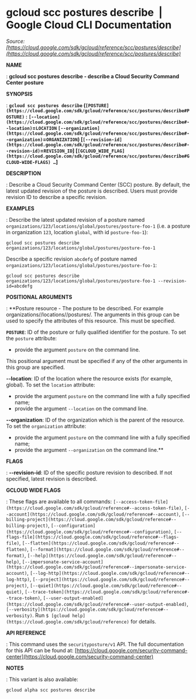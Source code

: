 # gcloud scc postures describe  |  Google Cloud CLI Documentation

*Source: [https://cloud.google.com/sdk/gcloud/reference/scc/postures/describe](https://cloud.google.com/sdk/gcloud/reference/scc/postures/describe)*

**NAME**

: **gcloud scc postures describe - describe a Cloud Security Command Center posture**

**SYNOPSIS**

: **`gcloud scc postures describe` (`[POSTURE](https://cloud.google.com/sdk/gcloud/reference/scc/postures/describe#POSTURE)` : `[--location](https://cloud.google.com/sdk/gcloud/reference/scc/postures/describe#--location)`=`LOCATION` `[--organization](https://cloud.google.com/sdk/gcloud/reference/scc/postures/describe#--organization)`=`ORGANIZATION`) [`[--revision-id](https://cloud.google.com/sdk/gcloud/reference/scc/postures/describe#--revision-id)`=`REVISION_ID`] [`[GCLOUD_WIDE_FLAG](https://cloud.google.com/sdk/gcloud/reference/scc/postures/describe#GCLOUD-WIDE-FLAGS) …`]**

**DESCRIPTION**

: Describe a Cloud Security Command Center (SCC) posture.
By default, the latest updated revision of the posture is described. Users must
provide revision ID to describe a specific revision.

**EXAMPLES**

: Describe the latest updated revision of a posture named
`organizations/123/locations/global/postures/posture-foo-1` (i.e. a
posture in organization `123`, location `global`, with id
`posture-foo-1`):

```
gcloud scc postures describe organizations/123/locations/global/postures/posture-foo-1
```

Describe a specific revision `abcdefg` of posture named
`organizations/123/locations/global/postures/posture-foo-1`:

```
gcloud scc postures describe organizations/123/locations/global/postures/posture-foo-1 --revision-id=abcdefg
```

**POSITIONAL ARGUMENTS**

: **Posture resource - The posture to be described. For example
organizations/<organizationID>/locations/<location>/postures/<postureID>.
The arguments in this group can be used to specify the attributes of this
resource.
This must be specified.

**`POSTURE`**:
ID of the posture or fully qualified identifier for the posture.
To set the `posture` attribute:

- provide the argument `posture` on the command line.

This positional argument must be specified if any of the other arguments in this
group are specified.

**--location**:
ID of the location where the resource exists (for example, global).
To set the `location` attribute:

- provide the argument `posture` on the command line with a fully
specified name;
- provide the argument `--location` on the command line.

**--organization**:
ID of the organization which is the parent of the resource.
To set the `organization` attribute:

- provide the argument `posture` on the command line with a fully
specified name;
- provide the argument `--organization` on the command line.**

**FLAGS**

: **--revision-id**:
ID of the specific posture revision to described. If not specified, latest
revision is described.

**GCLOUD WIDE FLAGS**

: These flags are available to all commands: `[--access-token-file](https://cloud.google.com/sdk/gcloud/reference#--access-token-file)`,
`[--account](https://cloud.google.com/sdk/gcloud/reference#--account)`, `[--billing-project](https://cloud.google.com/sdk/gcloud/reference#--billing-project)`,
`[--configuration](https://cloud.google.com/sdk/gcloud/reference#--configuration)`,
`[--flags-file](https://cloud.google.com/sdk/gcloud/reference#--flags-file)`,
`[--flatten](https://cloud.google.com/sdk/gcloud/reference#--flatten)`, `[--format](https://cloud.google.com/sdk/gcloud/reference#--format)`, `[--help](https://cloud.google.com/sdk/gcloud/reference#--help)`, `[--impersonate-service-account](https://cloud.google.com/sdk/gcloud/reference#--impersonate-service-account)`,
`[--log-http](https://cloud.google.com/sdk/gcloud/reference#--log-http)`,
`[--project](https://cloud.google.com/sdk/gcloud/reference#--project)`, `[--quiet](https://cloud.google.com/sdk/gcloud/reference#--quiet)`, `[--trace-token](https://cloud.google.com/sdk/gcloud/reference#--trace-token)`, `[--user-output-enabled](https://cloud.google.com/sdk/gcloud/reference#--user-output-enabled)`,
`[--verbosity](https://cloud.google.com/sdk/gcloud/reference#--verbosity)`.
Run `$ [gcloud help](https://cloud.google.com/sdk/gcloud/reference)` for details.

**API REFERENCE**

: This command uses the `securityposture/v1` API. The full
documentation for this API can be found at: [https://cloud.google.com/security-command-center](https://cloud.google.com/security-command-center)

**NOTES**

: This variant is also available:

```
gcloud alpha scc postures describe
```